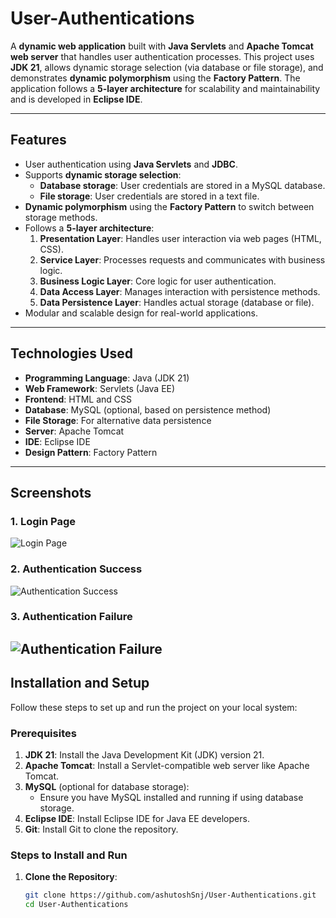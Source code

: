 # User-Authentications

A **dynamic web application** built with **Java Servlets** and **Apache Tomcat web server** that handles user authentication processes.
This project uses **JDK 21**, allows dynamic storage selection (via database or file storage), and demonstrates **dynamic polymorphism** using the **Factory Pattern**. 
The application follows a **5-layer architecture** for scalability and maintainability and is developed in **Eclipse IDE**.

---

## Features

- User authentication using **Java Servlets** and **JDBC**.
- Supports **dynamic storage selection**:
  - **Database storage**: User credentials are stored in a MySQL database.
  - **File storage**: User credentials are stored in a text file.
- **Dynamic polymorphism** using the **Factory Pattern** to switch between storage methods.
- Follows a **5-layer architecture**:
  1. **Presentation Layer**: Handles user interaction via web pages (HTML, CSS).
  2. **Service Layer**: Processes requests and communicates with business logic.
  3. **Business Logic Layer**: Core logic for user authentication.
  4. **Data Access Layer**: Manages interaction with persistence methods.
  5. **Data Persistence Layer**: Handles actual storage (database or file).
- Modular and scalable design for real-world applications.

---

## Technologies Used

- **Programming Language**: Java (JDK 21)
- **Web Framework**: Servlets (Java EE)
- **Frontend**: HTML and CSS
- **Database**: MySQL (optional, based on persistence method)
- **File Storage**: For alternative data persistence
- **Server**: Apache Tomcat
- **IDE**: Eclipse IDE
- **Design Pattern**: Factory Pattern

---

## Screenshots
### 1. Login Page
![Login Page](webapp/login_page.png.png)

### 2. Authentication Success
![Authentication Success](webapp/Successfully_login.png.png)

### 3. Authentication Failure
![Authentication Failure](webapp/not_login.png.png)
---

## Installation and Setup

Follow these steps to set up and run the project on your local system:

### Prerequisites

1. **JDK 21**: Install the Java Development Kit (JDK) version 21.
2. **Apache Tomcat**: Install a Servlet-compatible web server like Apache Tomcat.
3. **MySQL** (optional for database storage):
   - Ensure you have MySQL installed and running if using database storage.
4. **Eclipse IDE**: Install Eclipse IDE for Java EE developers.
5. **Git**: Install Git to clone the repository.

### Steps to Install and Run

1. **Clone the Repository**:
   ```bash
   git clone https://github.com/ashutoshSnj/User-Authentications.git
   cd User-Authentications
